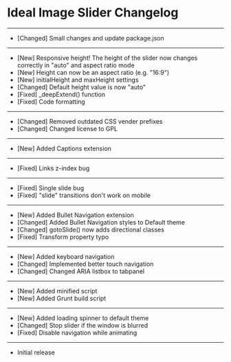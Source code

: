 # Ideal Image Slider Changelog
--------------------------
 * [Changed] Small changes and update package.json
 --------------------------
 * [New] Responsive height! The height of the slider now changes correctly in "auto" and aspect ratio mode
 * [New] Height can now be an aspect ratio (e.g. "16:9")
 * [New] initialHeight and maxHeight settings
 * [Changed] Default height value is now "auto"
 * [Fixed] _deepExtend() function
 * [Fixed] Code formatting
 --------------------------
 * [Changed] Removed outdated CSS vender prefixes
 * [Changed] Changed license to GPL
 --------------------------
 * [New] Added Captions extension
--------------------------
 * [Fixed] Links z-index bug
--------------------------
 * [Fixed] Single slide bug
 * [Fixed] "slide" transitions don't work on mobile
--------------------------
 * [New] Added Bullet Navigation extension
 * [Changed] Added Bullet Navigation styles to Default theme
 * [Changed] gotoSlide() now adds directional classes
 * [Fixed] Transform property typo
--------------------------
 * [New] Added keyboard navigation
 * [Changed] Implemented better touch navigation
 * [Changed] Changed ARIA listbox to tabpanel
--------------------------
 * [New] Added minified script
 * [New] Added Grunt build script
--------------------------
 * [New] Added loading spinner to default theme
 * [Changed] Stop slider if the window is blurred
 * [Fixed] Disable navigation while animating
--------------------------
 * Initial release
